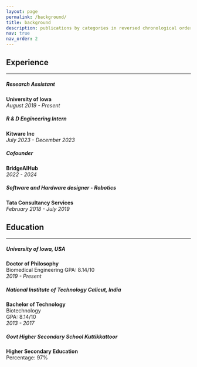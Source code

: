 ```yaml
---
layout: page
permalink: /background/
title: background
description: publications by categories in reversed chronological order. generated by jekyll-scholar.
nav: true
nav_order: 2
---
```

## Experience
---
##### Research Assistant
**University of Iowa**  
*August 2019 - Present*

##### R & D Engineering Intern
**Kitware Inc**  
*July 2023 - December 2023*

##### Cofounder
**BridgeAIHub**  
*2022 - 2024*

##### Software and Hardware designer - Robotics
**Tata Consultancy Services**  
*February 2018 - July 2019*


## Education
---

##### University of Iowa, USA
**Doctor of Philosophy**  
Biomedical Engineering
GPA: 8.14/10  
*2019 - Present*

##### National Institute of Technology Calicut, India
**Bachelor of Technology**  
Biotechnology  
GPA: 8.14/10  
*2013 - 2017*

##### Govt Higher Secondary School Kuttikkattoor
**Higher Secondary Education**  
Percentage: 97%
